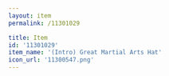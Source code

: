 ```yaml
---
layout: item
permalink: /11301029

title: Item
id: '11301029'
item_name: '(Intro) Great Martial Arts Hat'
icon_url: '11300547.png'
---
```

